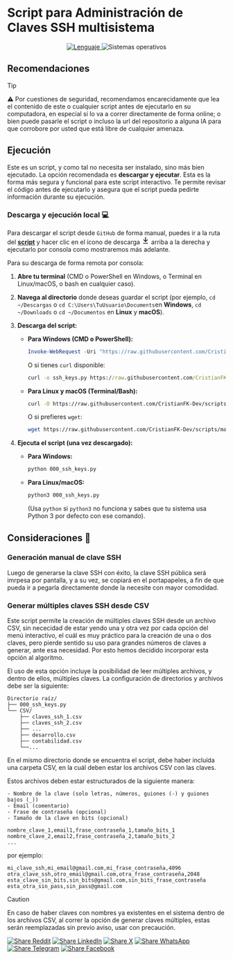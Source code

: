 # Script para Administración de Claves SSH multisistema

<p align="center">
    <a href="https://docs.python.org/3/">
        <img src="https://img.shields.io/badge/Lenguaje-Python%203.13-739120?style=flat&labelColor=363D44" alt="Lenguaje">
    </a>
    <img src="https://img.shields.io/badge/OS-Windows%20%7C%20Linux%20%7C%20MacOS-blue?style=flat&logoColor=b0c0c0&labelColor=363D44" alt="Sistemas operativos">
</p>

## Recomendaciones

> [!TIP]
>
>⚠️ Por cuestiones de seguridad, recomendamos encarecidamente que lea el contenido de este o cualquier script antes de ejecutarlo en su computadora, en especial si lo va a correr directamente de forma online; o bien puede pasarle el script o incluso la url del repositorio a alguna IA para que corrobore por usted que está libre de cualquier amenaza.

## Ejecución

Este es un script, y como tal no necesita ser instalado, sino más bien ejecutado. La opción recomendada es **descargar y ejecutar**.
Esta es la forma más segura y funcional para este script interactivo. Te permite revisar el código antes de ejecutarlo y asegura que el script pueda pedirte información durante su ejecución.

### Descarga y ejecución local 💻
Para descargar el script desde `GitHub` de forma manual, puedes ir a la ruta del [**script**](../ssh_keys.py) y hacer clic en el ícono de descarga <svg xmlns="http://www.w3.org/2000/svg" viewBox="0 0 16 16" width="18" height="18"><path fill="currentcolor" d="M7.47 10.78a.749.749 0 0 0 1.06 0l3.75-3.75a.749.749 0 1 0-1.06-1.06L8.75 8.439V1.75a.75.75 0 0 0-1.5 0v6.689L4.78 5.97a.749.749 0 1 0-1.06 1.06l3.75 3.75ZM3.75 13a.75.75 0 0 0 0 1.5h8.5a.75.75 0 0 0 0-1.5h-8.5Z"/></svg> arriba a la derecha y ejecutarlo por consola como mostraremos más adelante.

Para su descarga de forma remota por consola:

1.  **Abre tu terminal** (CMD o PowerShell en Windows, o Terminal en Linux/macOS, o bash en cualquier caso).

2.  **Navega al directorio** donde deseas guardar el script (por ejemplo, `cd ~/Descargas` o `cd C:\Users\TuUsuario\Documents`en **Windows**, `cd ~/Downloads` o `cd ~/Documentos` en **Linux** y **macOS**).

3.  **Descarga del script:**

    * **Para Windows (CMD o PowerShell):**

        ```powershell
        Invoke-WebRequest -Uri "https://raw.githubusercontent.com/CristianFK-Dev/scripts/main/Windows/000_ssh_keys.py" -OutFile "000_ssh_keys.py"
        ```
        O si tienes `curl` disponible:

        ```cmd
        curl -o ssh_keys.py https://raw.githubusercontent.com/CristianFK-Dev/scripts/main/Windows/000_ssh_keys.py
        ```
    * **Para Linux y macOS (Terminal/Bash):**
        ```bash
        curl -O https://raw.githubusercontent.com/CristianFK-Dev/scripts/main/Windows/000_ssh_keys.py
        ```
        O si prefieres `wget`:
        ```bash
        wget https://raw.githubusercontent.com/CristianFK-Dev/scripts/main/Windows/000_ssh_keys.py
        ```

4.  **Ejecuta el script (una vez descargado):**

    * **Para Windows:**
        ```bash
        python 000_ssh_keys.py
        ```

    * **Para Linux/macOS:**
        ```bash
        python3 000_ssh_keys.py
        ```
        (Usa `python` si `python3` no funciona y sabes que tu sistema usa Python 3 por defecto con ese comando).

## Consideraciones 👷 

### Generación manual de clave SSH

Luego de generarse la clave SSH con éxito, la clave SSH pública será imrpesa por pantalla, y a su vez, se copiará en el portapapeles, a fin de que pueda ir a pegarla directamente donde la necesite con mayor comodidad.

### Generar múltiples claves SSH desde CSV

Este script permite la creación de múltiples claves SSH desde un archivo CSV, sin nececidad de estar yendo una y otra vez por cada opción del menú interactivo, el cuál es muy práctico para la creación de una o dos claves, pero pierde sentido su uso para grandes números de claves a generar, ante esa necesidad.
Por esto hemos decidido incorporar esta opción al algoritmo. 

El uso de esta opción incluye la posibilidad de leer múltiples archivos, y dentro de ellos, múltiples claves. La configuración de directorios y archivos debe ser la siguiente:

```
Directorio raíz/
├── 000_ssh_keys.py
└── CSV/
    ├── claves_ssh_1.csv
    ├── claves_ssh_2.csv
    ├── ...
    ├── desarrollo.csv
    ├── contabilidad.csv
    └──...
```
En el mismo directorio donde se encuentra el script, debe haber incluída una carpeta CSV, en la cuál deben estar los archivos CSV con las claves.

Estos archivos deben estar estructurados de la siguiente manera:

    - Nombre de la clave (solo letras, números, guiones (-) y guiones bajos (_))
    - Email (comentario)
    - Frase de contraseña (opcional)
    - Tamaño de la clave en bits (opcional)

```csv
nombre_clave_1,email1,frase_contraseña_1,tamaño_bits_1
nombre_clave_2,email2,frase_contraseña_2,tamaño_bits_2
...
```
por ejemplo:
```csv
mi_clave_ssh,mi_email@gmail.com,mi_frase_contraseña,4096
otra_clave_ssh,otro_email@gmail.com,otra_frase_contraseña,2048
esta_clave_sin_bits,sin_bits@gmail.com,sin_bits_frase_contraseña
esta_otra_sin_pass,sin_pass@gmail.com
```
> [!CAUTION]
>
>En caso de haber claves con nombres ya existentes en el sistema dentro de los archivos CSV, al correr la opción de generar claves múltiples, estas serán reemplazadas sin previo aviso, usar con precaución. 


 
[![Share Reddit](https://img.shields.io/badge/Compartir-FF4500?logo=reddit&logoColor=white)](https://www.reddit.com/submit?title=Check%20out%20this%20project%20on%20GitHub:%20https://github.com/CristianFK-Dev/scripts/blob/main/Windows/000_ssh_keys.py)
[![Share LinkedIn](https://img.shields.io/badge/LinkedIn-Compartir-0077B5?style=flat&logo=linkedin)](https://www.linkedin.com/sharing/share-offsite/?url=https://github.com/CristianFK-Dev/scripts/blob/main/Windows/000_ssh_keys.py)
[![Share X](https://img.shields.io/badge/Compartir-000000?logo=x&logoColor=white)](https://x.com/intent/tweet?text=Hecha%20un%20vistazo%20a%20este%20proyecto:%20https://github.com/CristianFK-Dev/scripts/blob/main/Windows/000_ssh_keys.py%20%23SSH%20%23Script)
[![Share WhatsApp](https://img.shields.io/badge/Compartir-25D366?logo=whatsapp&logoColor=white)](https://wa.me/?text=Hecha%20un%20vistazo%20a%20este%20proyecto:%20https://github.com/CristianFK-Dev/scripts/blob/main/Windows/000_ssh_keys.py)
[![Share Telegram](https://img.shields.io/badge/Compartir-0088CC?logo=telegram&logoColor=white)](https://t.me/share/url?url=https://github.com/CristianFK-Dev/scripts/blob/main/Windows/000_ssh_keys.pytext=Hecha%20un%20vistazo%20a%20este%20proyecto)
[![Share Facebook](https://img.shields.io/badge/Compartir-1877F2?logo=facebook&logoColor=white)](https://www.facebook.com/sharer/sharer.php?u=https://github.com/CristianFK-Dev/scripts/blob/main/Windows/000_ssh_keys.py)
